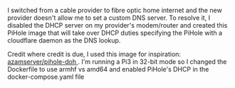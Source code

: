 I switched from a cable provider to fibre optic home internet and the new provider doesn't allow me to set a custom DNS server. To resolve it, I disabled the DHCP server on my provider's modem/router and created this PiHole image that will take over DHCP duties specifying the PiHole with a cloudflare daemon as the DNS lookup.

Credit where credit is due, I used this image for inspiration: [azamserver/pihole-doh ](https://hub.docker.com/r/azamserver/pihole-doh). I'm running a Pi3 in 32-bit mode so I changed the Dockerfile to use armhf vs amd64 and enabled PiHole's DHCP in the docker-compose.yaml file
